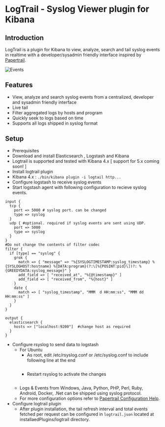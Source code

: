 # LogTrail - Syslog Viewer plugin for Kibana

Introduction
------------
LogTrail is a plugin for Kibana to view, analyze, search and tail syslog events in realtime with a developer/sysadmin friendly interface inspired by [Papertrail](https://papertrailapp.com/).

![Events](https://raw.githubusercontent.com/sivasamyk/logtrail/master/screenshot.png)

Features
--------
 - View, analyze and search syslog events from a centralized, developer and sysadmin friendly interface
 - Live tail
 - Filter aggregated logs by hosts and program
 - Quickly seek to logs based on time
 - Supports all logs shipped in syslog format

Setup
-----
- Prerequisites
 - Download and install Elasticsearch , Logstash and Kibana
 - Logtrail is supported and tested with Kibana 4.x [ support for 5.x coming soon! ]
- Install logtrail plugin
 - Kibana 4.x : `./bin/kibana plugin -i logtail http...`
- Configure logstash to receive syslog events
 - Start logstash agent with following configuration to recieve syslog events.
  ```
  input {
    tcp {
      port => 5000 # syslog port. can be changed
      type => syslog
    }
    udp { #optional. required if syslog events are sent using UDP.
      port => 5000
      type => syslog
    }
  }
  #Do not change the contents of filter codec
  filter {
    if [type] == "syslog" {
      grok {
        match => { "message" => "%{SYSLOGTIMESTAMP:syslog_timestamp} %{SYSLOGHOST:hostname} %{DATA:program}(?:\[%{POSINT:pid}\])?: %{GREEDYDATA:syslog_message}" }
        add_field => [ "received_at", "%{@timestamp}" ]
        add_field => [ "received_from", "%{host}" ]
      }
      date {
        match => [ "syslog_timestamp", "MMM  d HH:mm:ss", "MMM dd HH:mm:ss" ]
      }
    }
  }

  output {
    elasticsearch {
      hosts => ["localhost:9200"]  #change host as required
    }
  }
  ```
- Configure rsyslog to send data to logstash
  - For Ubuntu
    - As root, edit /etc/rsyslog.conf or /etc/syslog.conf to include following line at the end
      ```*.*                       @<logstash-agent-ip>:<port>
      ```
    - Restart rsyslog to activate the changes
      ```sudo service rsyslog restart
      ```
  - Logs & Events from Windows, Java, Python, PHP, Perl, Ruby, Android, Docker, .Net can be shipped using syslog protocol.
  - For more configuration options refer to [Papertrail Configuration Help](http://help.papertrailapp.com/).
- Configure logtrail plugin
  - After plugin installation, the tail refresh interval and total events fetched per request can be configured in `logtrail.json` located at installaedPlugins/logtrail directory.
